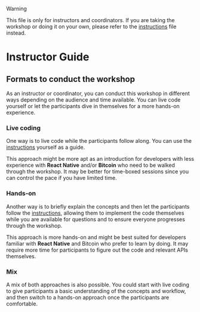 > [!WARNING]
> This file is only for instructors and coordinators. If you are taking the workshop or doing it on your own, please refer to the [instructions](INSTRUCTIONS.md) file instead.

# Instructor Guide

## Formats to conduct the workshop

As an instructor or coordinator, you can conduct this workshop in different ways depending on the audience and time available. You can live code yourself or let the participants dive in themselves for a more hands-on experience.

### Live coding

One way is to live code while the participants follow along. You can use the [instructions](INSTRUCTIONS.md) yourself as a guide.

This approach might be more apt as an introduction for developers with less experience with **React Native** and/or **Bitcoin** who need to be walked through the workshop. It may be better for time-boxed sessions since you can control the pace if you have limited time.

### Hands-on

Another way is to briefly explain the concepts and then let the participants follow the [instructions](INSTRUCTIONS.md), allowing them to implement the code themselves while you are available for questions and to ensure everyone progresses through the workshop.

This approach is more hands-on and might be best suited for developers familiar with **React Native** and Bitcoin who prefer to learn by doing. It may require more time for participants to figure out the code and relevant APIs themselves.

### Mix

A mix of both approaches is also possible. You could start with live coding to give participants a basic understanding of the concepts and workflow, and then switch to a hands-on approach once the participants are comfortable.
